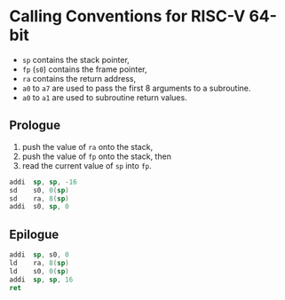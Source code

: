 <!--
     Copyright 2019, Data61, CSIRO (ABN 41 687 119 230)

     SPDX-License-Identifier: CC-BY-SA-4.0
-->

# Calling Conventions for RISC-V 64-bit

* `sp` contains the stack pointer,
* `fp` (`s0`) contains the frame pointer,
* `ra` contains the return address,
* `a0` to `a7` are used to pass the first 8 arguments to a subroutine.
* `a0` to `a1` are used to subroutine return values.

## Prologue

1. push the value of `ra` onto the stack,
2. push the value of `fp` onto the stack, then
3. read the current value of `sp` into `fp`.

```asm
addi  sp, sp, -16
sd    s0, 0(sp)
sd    ra, 8(sp)
addi  s0, sp, 0
```

## Epilogue

```asm
addi  sp, s0, 0
ld    ra, 8(sp)
ld    s0, 0(sp)
addi  sp, sp, 16
ret
```
